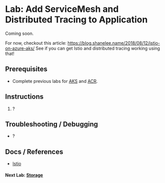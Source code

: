 # Lab: Add ServiceMesh and Distributed Tracing to Application

Coming soon.

For now, checkout this article: https://blog.shanelee.name/2018/08/12/istio-on-azure-aks/
See if you can get Istio and distributed tracing working using that!

## Prerequisites

* Complete previous labs for [AKS](../../create-aks-cluster/README.md) and [ACR](../../build-application/README.md).

## Instructions

1. ?

## Troubleshooting / Debugging

* ?

## Docs / References

* [Istio](https://istio.io/)

#### Next Lab: [Storage](labs/storage/README.md)

